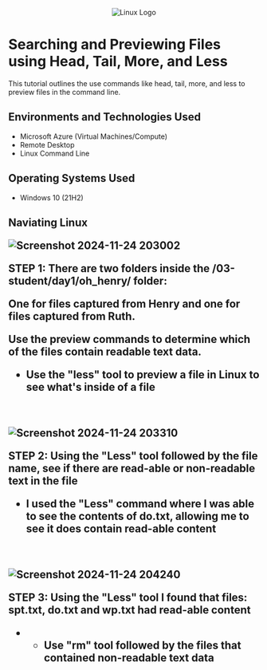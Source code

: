 <p align="center">
<img src="https://imgur.com/a/XGeZj8M" alt="Linux Logo"/>
</p>

<h1> Searching and Previewing Files using Head, Tail, More, and Less</h1>
This tutorial outlines the use commands like head, tail, more, and less to preview files in the command line.<br />


<h2>Environments and Technologies Used</h2>

- Microsoft Azure (Virtual Machines/Compute)
- Remote Desktop
- Linux Command Line

<h2>Operating Systems Used </h2>

- Windows 10</b> (21H2)

<h2> Naviating Linux

<p>

 ![Screenshot 2024-11-24 203002](https://github.com/user-attachments/assets/839ae08e-040f-4d80-b66e-470a1b88218b)


>
</p>
<p>
STEP 1: There are two folders inside the /03-student/day1/oh_henry/ folder:
  
  One for files captured from Henry and one for files captured from Ruth.
  
Use the preview commands to determine which of the files contain readable text data.

  
  - Use the "less"  tool to preview a file in Linux to see what's inside of a file

</p>
<br />

<p>
  
![Screenshot 2024-11-24 203310](https://github.com/user-attachments/assets/3f407977-217c-4a7c-9a4f-11cdf50e963f)



>
</p>
<p>
STEP 2: Using the "Less" tool followed by the file name, see if there are read-able or non-readable text in the file

- I used the "Less" command where I was able to see the contents of do.txt, allowing me to see it does contain read-able content
  
</p>
<br />

<p>
  
![Screenshot 2024-11-24 204240](https://github.com/user-attachments/assets/78b533eb-27fc-458d-93bb-7d798c2bff07)




>
</p>
<p>
STEP 3: Using the "Less" tool I found that files: spt.txt, do.txt and wp.txt had read-able content

-  - Use "rm" tool followed by the files that contained non-readable text data
  
</p>
<br />
